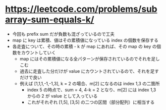 # https://leetcode.com/problems/subarray-sum-equals-k/

- 今回も prefix sum だが負数も混ざっているので工夫
- map に key は累積、値はその累積値になっている index の個数を保存する
- 各走査について、その時の累積 - k が map にあれば、その map の key の個数をカウントしていく
    - map にはその累積値になる全パターンが保存されているのでそれを足しこむ
    - 過去に走査した分だけが value にカウントされているので、それを足すだけで良い
    - 例えば [1,1,1,-1,-1,3], k = 2 の場合、m[2] になるのは index 1,3 の二箇所
        - index 5 の時点で、sum = 4, 4-k = 2 となり、m[2] には index 1,3 からの 2 が value として入っている
        - これがそれぞれ [1,5], [3,5] の二つの区間（部分配列）に相当する
